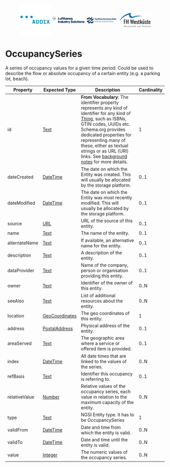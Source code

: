 <!-- Header Area begin --->
<p align="center">
  <img align="center" padding="50px" src="../../resources/addix.svg" width="20%" />
  <img align="center" src="../../resources/lhind.png" width="20%" />
  <img align="center" src="../../resources/fh-kiel.png" width="20%" />
  <img align="center" src="../../resources/fh-westkueste.svg" width="20%" />
</p>
<!-- Header Area end --->

# OccupancySeries

A series of occupancy values for a given time period. Could be used to describe the flow or absolute occupancy of a certain entity (e.g. a parking lot, beach).

|Property|Expected Type|Description|Cardinality|
|---|---|---|---|
|id|[Text](https://schema.org/Text)|**From Vocabulary**: The identifier property represents any kind of identifier for any kind of [Thing](https://schema.org/Thing), such as ISBNs, GTIN codes, UUIDs etc. Schema.org provides dedicated properties for representing many of these, either as textual strings or as URL (URI) links. See [background notes](http://schema.org/docs/datamodel.html#identifierBg) for more details.|1|
|dateCreated|[DateTime](https://schema.org/DateTime)|The date on which the Entity was created. This will usually be allocated by the storage platform.|0..1|
|dateModified|[DateTime](https://schema.org/DateTime)|The date on which the Entity was most recently modified. This will usually be allocated by the storage platform.|0..1|
|source|[URL](https://schema.org/URL)|URL of the source of this entity.|0..1|
|name|[Text](https://schema.org/Text)|The name of the entity.|0..1|
|alternateName|[Text](https://schema.org/Text)|If available, an alternative name for the entity.|0..1|
|description|[Text](https://schema.org/Text)|A description of the entity.|0..1|
|dataProvider|[Text](https://schema.org/Text)|Name of the company, person or organisation providing this entity.|0..1|
|owner|[Text](https://schema.org/Text)|Identifier of the owner of this entity.|0..N|
|seeAlso|[Text](https://schema.org/Text)|List of additional resources about the entity.|0..N|
|location|[GeoCoordinates](https://schema.org/GeoCoordinates)|The geo coordinates of this entity.|1|
|address|[PostalAddress](https://schema.org/address)|Physical address of the entity.|0..1|
|areaServed|[Text](https://schema.org/Text)|The geographic area where a service or offered item is provided.|0..1|
|index|[DateTime](https://schema.org/DateTime)|All date times that are linked to the values of the series.|0..N|
|refBasis|[Text](https://schema.org/Text)|Identifier this occupancy is referring to.|0..1|
|relativeValue|[Number](https://schema.org/Number)|Relative values of the occupancy series, each value in relation to the maximum capacity of the entity.|0..N|
|type|[Text](https://schema.org/Text)|NGSI Entity type. It has to be OccupancySeries|1|
|validFrom|[DateTime](https://schema.org/DateTime)|Date and time from which the entity is valid.|0..N|
|validTo|[DateTime](https://schema.org/DateTime)|Date and time until the entity is valid.|0..N|
|value|[Integer](https://schema.org/Integer)|The numeric values of the occupancy series.|0..N|